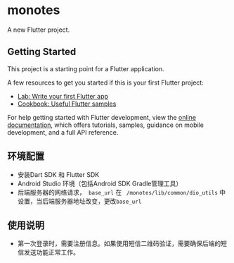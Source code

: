 # monotes

A new Flutter project.

## Getting Started

This project is a starting point for a Flutter application.

A few resources to get you started if this is your first Flutter project:

- [Lab: Write your first Flutter app](https://docs.flutter.dev/get-started/codelab)
- [Cookbook: Useful Flutter samples](https://docs.flutter.dev/cookbook)

For help getting started with Flutter development, view the
[online documentation](https://docs.flutter.dev/), which offers tutorials,
samples, guidance on mobile development, and a full API reference.

## 环境配置

* 安装Dart SDK 和 Flutter SDK
* Android Studio 环境（包括Android SDK Gradle管理工具）
* 后端服务器的网络请求，``` base_url``` 在 ``` /monotes/lib/common/dio_utils``` 中设置，当后端服务器地址改变，更改```base_url```

## 使用说明

* 第一次登录时，需要注册信息。如果使用短信二维码验证，需要确保后端的短信发送功能正常工作。

